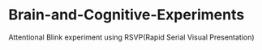 # Brain-and-Cognitive-Experiments
Attentional Blink experiment using RSVP(Rapid Serial Visual Presentation)
